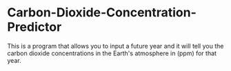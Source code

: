 # Carbon-Dioxide-Concentration-Predictor
This is a program that allows you to input a future year and it will tell you the carbon dioxide concentrations in the Earth's atmosphere in (ppm) for that year.
